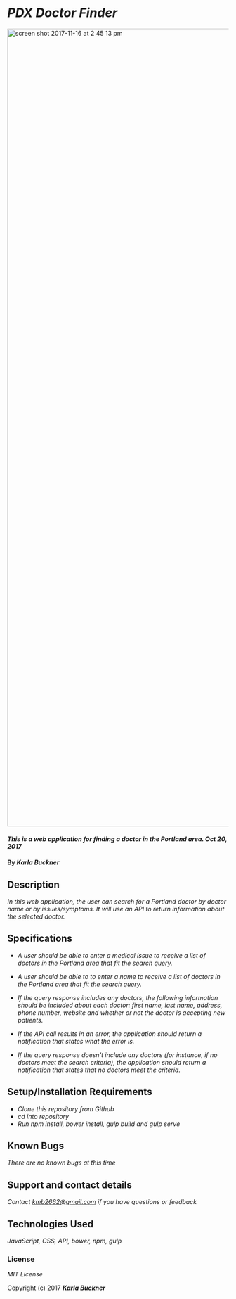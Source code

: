 # _PDX Doctor Finder_

<img width="1815" alt="screen shot 2017-11-16 at 2 45 13 pm" src="https://user-images.githubusercontent.com/27794720/32920066-d1c6c368-cadc-11e7-8e76-030dfa02418c.png">

#### _This is a web application for finding a doctor in the Portland area. Oct 20, 2017_

#### By _**Karla Buckner**_

## Description

_In this web application, the user can search for a Portland doctor by doctor name or by issues/symptoms. It will use an API to return information about the selected doctor._

## Specifications

* _A user should be able to enter a medical issue to receive a list of doctors in the Portland area that fit the search query._

* _A user should be able to to enter a name to receive a list of doctors in the Portland area that fit the search query._

* _If the query response includes any doctors, the following information should be included about each doctor: first name, last name, address, phone number, website and whether or not the doctor is accepting new patients._

* _If the API call results in an error, the application should return a notification that states what the error is._

* _If the query response doesn't include any doctors (for instance, if no doctors meet the search criteria), the application should return a notification that states that no doctors meet the criteria._

## Setup/Installation Requirements

* _Clone this repository from Github_
* _cd into repository_
* _Run npm install, bower install, gulp build and gulp serve_

## Known Bugs

_There are no known bugs at this time_

## Support and contact details

_Contact kmb2662@gmail.com if you have questions or feedback_

## Technologies Used

_JavaScript, CSS, API, bower, npm, gulp_

### License

*MIT License*

Copyright (c) 2017 **_Karla Buckner_**
